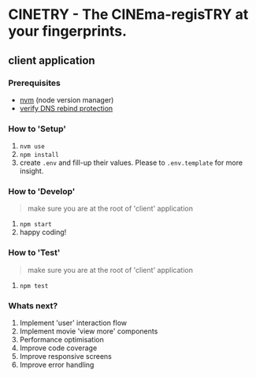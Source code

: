 # CINETRY - The CINEma-regisTRY at your fingerprints.

## client application

### Prerequisites

- [nvm](https://github.com/nvm-sh/nvm) (node version manager)
- [verify DNS rebind protection](https://docs.localstack.cloud/localstack/limitations/#dns-rebind-protection)

### How to 'Setup'

1. `nvm use`
1. `npm install`
1. create `.env` and fill-up their values. Please to `.env.template` for more insight.

### How to 'Develop'

> make sure you are at the root of 'client' application

1. `npm start`
2. happy coding!

### How to 'Test'

> make sure you are at the root of 'client' application

1. `npm test`

### Whats next?

1. Implement 'user' interaction flow
2. Implement movie 'view more' components
3. Performance optimisation
4. Improve code coverage
5. Improve responsive screens
6. Improve error handling
